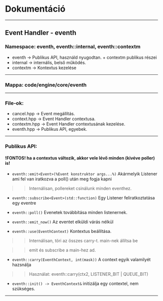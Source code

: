 # Dokumentáció

***

## Event Handler - eventh

### Namespace: eventh, eventh::internal, eventh::contextm

- eventh -> Publikus API, használd nyugodtan. + contextm publikus részei
- internal -> internális, belső működés.
- contextm -> Kontextus kezelése

***

### Mappa: code/engine/core/eventh

***

### File-ok:

- cancel.hpp -> Event megállítás.  
- context.hpp -> Event Handler contextusa.  
- contextm.hpp -> Event Handler contextusának kezelése.
- eventh.hpp -> Publikus API, egyebek.  

***

### Publikus API:

#### !FONTOS! ha a contextus változik, akkor vele lévő minden (kivéve poller) is!

- ```eventh::emit<Event>(%Event konstruktor args...%)``` Akármelyik Listener ami fel van iratkozva a poll() után meg fogja kapni  

> > Internálisan, pollereket csinálunk minden eventhez.  

- ```eventh::subscribe<Event>(std::function)``` Egy Listener feliratkoztatása egy eventre
- ```eventh::poll()``` Evenetek továbbítása minden listenernek.
- ```eventh::emit_now()``` Az eventet elküldi várás nélkül  

- ```eventh::use(EventhContext)``` Kontextus beállítása.  

> > Internálisan, töri az összes carry-t. main-nek állítsa be

> > emit és subscribe a main-hez ad.  

- ```eventh::carry(EventhContext, int(mask))``` A context egyik valamilyét hazsnálja  

> > Használat: eventh::carry(ctx2, LISTENER_BIT | QUEUE_BIT)

- ```eventh::init() -> EventhContext&``` initizálja egy contextel, nem szükséges.  

***
